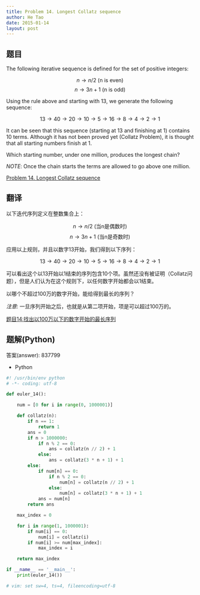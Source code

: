 ```yaml
---
title: Problem 14. Longest Collatz sequence
author: He Tao
date: 2015-01-14
layout: post
---
```


## 题目

The following iterative sequence is defined for the set of positive integers:

$$n \to n/2 \text{ (n is even) } $$
$$n \to 3n + 1 \text{ (n is odd) } $$

Using the rule above and starting with 13, we generate the following sequence:

$$13 \to 40 \to 20 \to 10 \to 5 \to 16 \to 8 \to 4 \to 2 \to 1 $$

It can be seen that this sequence (starting at 13 and finishing at 1) contains 10 terms. Although it has not been proved yet (Collatz Problem), it is thought that all starting numbers finish at 1.

Which starting number, under one million, produces the longest chain?

*NOTE*: Once the chain starts the terms are allowed to go above one million.

[Problem 14. Longest Collatz sequence](https://projecteuler.net/problem=14 "Problem 14")

## 翻译

以下迭代序列定义在整数集合上：

$$n \to n/2 \text{ (当n是偶数时) } $$
$$n \to 3n + 1 \text{ (当n是奇数时) } $$

应用以上规则，并且以数字13开始，我们得到以下序列：

$$ 13 \to 40 \to 20 \to 10 \to 5 \to 16 \to 8 \to 4 \to 2 \to 1 $$

可以看出这个以13开始以1结束的序列包含10个项。虽然还没有被证明（Collatz问题），但是人们认为在这个规则下，以任何数字开始都会以1结束。

以哪个不超过100万的数字开始，能给得到最长的序列？

*注意*: 一旦序列开始之后，也就是从第二项开始，项是可以超过100万的。

[题目14:找出以100万以下的数字开始的最长序列](http://pe.spiritzhang.com/index.php/2011-05-11-09-44-54/15-14100 "题目14")

## 题解(Python)

答案(answer): 837799

+ Python

~~~python
#! /usr/bin/env python
# -*- coding: utf-8

def euler_14():

    num = [0 for i in range(0, 1000001)]

    def collatz(n):
        if n == 1:
            return 1
        ans = 0
        if n > 1000000:
            if n % 2 == 0:
                ans = collatz(n // 2) + 1
            else:
                ans = collatz(3 * n + 1) + 1
        else:
            if num[n] == 0:
                if n % 2 == 0:
                    num[n] = collatz(n // 2) + 1
                else:
                    num[n] = collatz(3 * n + 1) + 1
            ans = num[n]
        return ans

    max_index = 0

    for i in range(1, 1000001):
        if num[i] == 0:
            num[i] = collatz(i)
        if num[i] >= num[max_index]:
            max_index = i

    return max_index

if __name__ == '__main__':
    print(euler_14())

# vim: set sw=4, ts=4, fileencoding=utf-8
~~~
